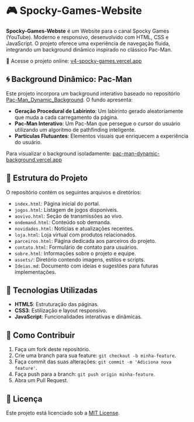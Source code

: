 # 🎮 Spocky-Games-Website

**Spocky-Games-Webste** é um Website para o canal Spocky Games (YouTube).
Moderno e responsivo, desenvolvido com HTML, CSS e JavaScript. O projeto oferece uma experiência de navegação fluida, integrando um background dinâmico inspirado no clássico Pac-Man.

🔗 Acesse o projeto online: [v4-spocky-games.vercel.app](https://v4-spocky-games.vercel.app)

## 🌀 Background Dinâmico: Pac-Man

Este projeto incorpora um background interativo baseado no repositório [Pac-Man\_Dynamic\_Background](https://github.com/Tutankhamal/Pac-Man_Dynamic_Background). O fundo apresenta:

* **Geração Procedural de Labirinto**: Um labirinto gerado aleatoriamente que muda a cada carregamento da página.
* **Pac-Man Interativo**: Um Pac-Man que persegue o cursor do usuário utilizando um algoritmo de pathfinding inteligente.
* **Partículas Flutuantes**: Elementos visuais que enriquecem a experiência do usuário.

Para visualizar o background isoladamente: [pac-man-dynamic-background.vercel.app](https://pac-man-dynamic-background.vercel.app)

## 📁 Estrutura do Projeto

O repositório contém os seguintes arquivos e diretórios:

* `index.html`: Página inicial do portal.
* `jogos.html`: Listagem de jogos disponíveis.
* `aovivo.html`: Seção de transmissões ao vivo.
* `ondemand.html`: Conteúdo sob demanda.
* `novidades.html`: Notícias e atualizações recentes.
* `loja.html`: Loja virtual com produtos relacionados.
* `parceiros.html`: Página dedicada aos parceiros do projeto.
* `contato.html`: Formulário de contato para usuários.
* `sobre.html`: Informações sobre o projeto e equipe.
* `assets/`: Diretório contendo imagens, estilos e scripts.
* `Ideias.md`: Documento com ideias e sugestões para futuras implementações.

## 🚀 Tecnologias Utilizadas

* **HTML5**: Estruturação das páginas.
* **CSS3**: Estilização e layout responsivo.
* **JavaScript**: Funcionalidades interativas e dinâmicas.

## 📌 Como Contribuir

1. Faça um fork deste repositório.
2. Crie uma branch para sua feature: `git checkout -b minha-feature`.
3. Faça commit das suas alterações: `git commit -m 'Adiciona nova feature'`.
4. Faça push para a branch: `git push origin minha-feature`.
5. Abra um Pull Request.

## 📄 Licença

Este projeto está licenciado sob a [MIT License](LICENSE).

